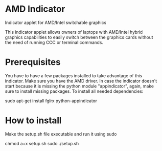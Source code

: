 AMD Indicator
=============

Indicator applet for AMD/Intel switchable graphics

This indicator applet allows owners of laptops with AMD/Intel hybrid graphics capabilities to
easily switch between the graphics cards without the need of running CCC or terminal commands.

Prerequisites
==============

You have to have a few packages installed to take advantage of this indicator.
Make sure you have the AMD driver. In case the indicator doesn't start because it is missing the python module "appindicator", again, make sure to install missing packages. To install all needed dependencies:

sudo apt-get install fglrx python-appindicator

How to install
==============

Make the setup.sh file executable and run it using sudo

chmod a+x setup.sh
sudo ./setup.sh
